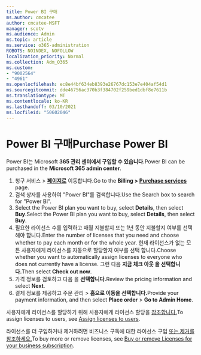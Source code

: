 ```yaml
---
title: Power BI 구매
ms.author: cmcatee
author: cmcatee-MSFT
manager: scotv
ms.audience: Admin
ms.topic: article
ms.service: o365-administration
ROBOTS: NOINDEX, NOFOLLOW
localization_priority: Normal
ms.collection: Adm_O365
ms.custom:
- "9002564"
- "4961"
ms.openlocfilehash: ec8e44bf634eb8393e26767dc153e7e404af54d1
ms.sourcegitcommit: dde46756ac370b3f384702f259bed1dbf8e7611b
ms.translationtype: MT
ms.contentlocale: ko-KR
ms.lasthandoff: 03/10/2021
ms.locfileid: "50602046"
---
```

# <a name="purchase-power-bi"></a><span data-ttu-id="d6efb-102">Power BI 구매</span><span class="sxs-lookup"><span data-stu-id="d6efb-102">Purchase Power BI</span></span>

<span data-ttu-id="d6efb-103">Power BI는 Microsoft **365 관리 센터에서 구입할 수 있습니다.**</span><span class="sxs-lookup"><span data-stu-id="d6efb-103">Power BI can be purchased in the **Microsoft 365 admin center**.</span></span>

1. <span data-ttu-id="d6efb-104">청구 서비스 > **[페이지로](https://go.microsoft.com/fwlink/p/?linkid=868433)** 이동합니다.</span><span class="sxs-lookup"><span data-stu-id="d6efb-104">Go to the **Billing > [Purchase services](https://go.microsoft.com/fwlink/p/?linkid=868433)** page.</span></span>
2. <span data-ttu-id="d6efb-105">검색 상자를 사용하여 "Power BI"를 검색합니다.</span><span class="sxs-lookup"><span data-stu-id="d6efb-105">Use the Search box to search for "Power BI".</span></span>
3. <span data-ttu-id="d6efb-106">Select the Power BI plan you want to buy, select **Details**, then select **Buy**.</span><span class="sxs-lookup"><span data-stu-id="d6efb-106">Select the Power BI plan you want to buy, select **Details**, then select **Buy**.</span></span>
4. <span data-ttu-id="d6efb-107">필요한 라이선스 수를 입력하고 매월 지불할지 또는 1년 동안 지불할지 여부를 선택해야 합니다.</span><span class="sxs-lookup"><span data-stu-id="d6efb-107">Enter the number of licenses that you need and choose whether to pay each month or for the whole year.</span></span> <span data-ttu-id="d6efb-108">현재 라이선스가 없는 모든 사용자에게 라이선스를 자동으로 할당할지 여부를 선택 합니다.</span><span class="sxs-lookup"><span data-stu-id="d6efb-108">Choose whether you want to automatically assign licenses to everyone who does not currently have a license.</span></span> <span data-ttu-id="d6efb-109">그런 다음 **지금 체크 아웃 을 선택합니다.**</span><span class="sxs-lookup"><span data-stu-id="d6efb-109">Then select **Check out now**.</span></span>
5. <span data-ttu-id="d6efb-110">가격 정보를 검토하고 다음 을 **선택합니다.**</span><span class="sxs-lookup"><span data-stu-id="d6efb-110">Review the pricing information and select **Next**.</span></span>
6. <span data-ttu-id="d6efb-111">결제 정보를 제공하고 주문 관리  >  **홈으로 이동을 선택합니다.**</span><span class="sxs-lookup"><span data-stu-id="d6efb-111">Provide your payment information, and then select **Place order** > **Go to Admin Home**.</span></span>

<span data-ttu-id="d6efb-112">사용자에게 라이선스를 할당하기 위해 사용자에게 라이선스 할당을 [참조합니다.](https://docs.microsoft.com/microsoft-365/admin/manage/assign-licenses-to-users)</span><span class="sxs-lookup"><span data-stu-id="d6efb-112">To assign licenses to users, see [Assign licenses to users](https://docs.microsoft.com/microsoft-365/admin/manage/assign-licenses-to-users).</span></span>

<span data-ttu-id="d6efb-113">라이선스를 더 구입하거나 제거하려면 비즈니스 구독에 대한 라이선스 구입 [또는 제거를 참조하세요.](https://docs.microsoft.com/microsoft-365/commerce/licenses/buy-licenses)</span><span class="sxs-lookup"><span data-stu-id="d6efb-113">To buy more or remove licenses, see [Buy or remove Licenses for your business subscription](https://docs.microsoft.com/microsoft-365/commerce/licenses/buy-licenses).</span></span>